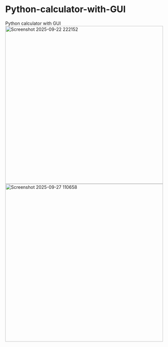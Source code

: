 # Python-calculator-with-GUI
Python calculator with GUI
<img  height="500" alt="Screenshot 2025-09-22 222152" src="https://github.com/user-attachments/assets/fcf3d860-317e-4728-930f-35fec176cdfd" />
<img  height="500" alt="Screenshot 2025-09-27 110658" src="https://github.com/user-attachments/assets/0f2a8eaa-3c20-433a-ae5d-b2833eb8f098" />
